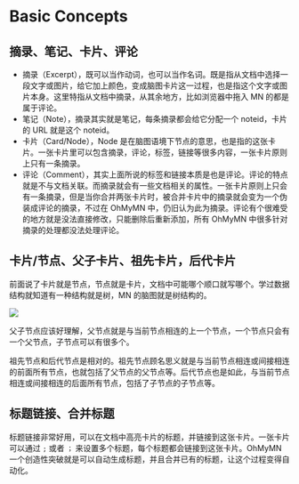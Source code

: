 # Basic Concepts

## 摘录、笔记、卡片、评论

- 摘录（Excerpt），既可以当作动词，也可以当作名词。既是指从文档中选择一段文字或图片，给它加上颜色，变成脑图卡片这一过程，也是指这个文字或图片本身。这里特指从文档中摘录，从其余地方，比如浏览器中拖入 MN 的都是属于评论。
- 笔记（Note），摘录其实就是笔记，每条摘录都会给它分配一个 noteid，卡片的 URL 就是这个 noteid。
- 卡片（Card/Node），Node 是在脑图语境下节点的意思，也是指的这张卡片。一张卡片里可以包含摘录，评论，标签，链接等很多内容，一张卡片原则上只有一条摘录。
- 评论（Comment），其实上面所说的标签和链接本质是也是评论。评论的特点就是不与文档关联。而摘录就会有一些文档相关的属性。一张卡片原则上只会有一条摘录，但是当你合并两张卡片时，被合并卡片中的摘录就会变为一个伪装成评论的摘录，不过在 OhMyMN 中，仍旧认为此为摘录。评论有个很难受的地方就是没法直接修改，只能删除后重新添加，所有 OhMyMN 中很多针对摘录的处理都没法处理评论。

## 卡片/节点、父子卡片、祖先卡片，后代卡片

前面说了卡片就是节点，节点就是卡片，文档中可能哪个顺口就写哪个。学过数据结构就知道有一种结构就是树，MN 的脑图就是树结构的。

![](https://testmnbbs.oss-cn-zhangjiakou.aliyuncs.com/pic20220521005122.png?x-oss-process=base_webp)

父子节点应该好理解，父节点就是与当前节点相连的上一个节点，一个节点只会有一个父节点，子节点可以有很多个。

祖先节点和后代节点是相对的。祖先节点顾名思义就是与当前节点相连或间接相连的前面所有节点，也就包括了父节点的父节点等。后代节点也是如此，与当前节点相连或间接相连的后面所有节点，包括了子节点的子节点等。

## 标题链接、合并标题

标题链接非常好用，可以在文档中高亮卡片的标题，并链接到这张卡片。一张卡片可以通过 `;` 或者 `；` 来设置多个标题，每个标题都会链接到这张卡片。OhMyMN 一个创造性突破就是可以自动生成标题，并且合并已有的标题，让这个过程变得自动化。
